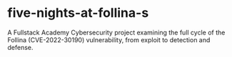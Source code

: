 # five-nights-at-follina-s
A Fullstack Academy Cybersecurity project examining the full cycle of the Follina (CVE-2022-30190) vulnerability, from exploit to detection and defense.
